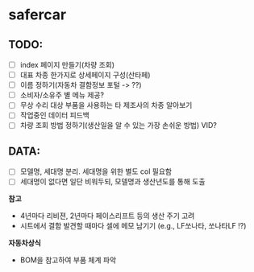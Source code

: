 # safercar

## TODO:

- [ ] index 페이지 만들기(차량 조회)
- [ ] 대표 차종 한가지로 상세페이지 구성(산타페)
- [ ] 이름 정하기(자동차 결함정보 포털 -> ??)
- [ ] 소비자/소유주 별 메뉴 제공?
- [ ] 무상 수리 대상 부품을 사용하는 타 제조사의 차종 알아보기
- [ ] 작업중인 데이터 피드백
- [ ] 차량 조회 방법 정하기(생산일을 알 수 있는 가장 손쉬운 방법) VID?

## DATA:

- [ ] 모델명, 세대명 분리. 세대명을 위한 별도 col 필요함
- [ ] 세대명이 없다면 일단 비워두되, 모델명과 생산년도를 통해 도출

**참고**

- 4년마다 리비젼, 2년마다 페이스리프트 등의 생산 주기 고려
- 시트에서 결함 발견할 때마다 셀에 메모 남기기 (e.g., LF쏘나타, 쏘나타LF !?)

**자동차상식**

- BOM을 참고하여 부품 체계 파악
